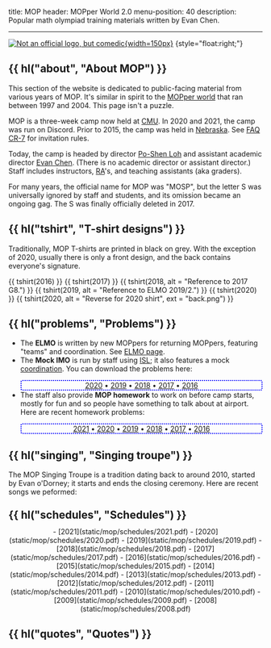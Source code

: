 title: MOP
header: MOPper World 2.0
menu-position: 40
description: Popular math olympiad training materials written by Evan Chen.

---

[![Not an official logo, but comedic](static/mop/abcde.png){width=150px}](static/mop/abcde.png)
{style="float:right;"}

## {{ hl("about", "About MOP") }}

This section of the website is dedicated to public-facing
material from various years of MOP.
It's similar in spirit to the [MOPper world](http://moppers.kaseorg.com/)
that ran between 1997 and 2004.
This page isn't a puzzle.

MOP is a three-week camp now held at [CMU](https://cmu.edu).
In 2020 and 2021, the camp was run on Discord.
Prior to 2015, the camp was held in [Nebraska](https://unl.edu).
See [FAQ CR-7](https://web.evanchen.cc/faq-rules.html#CR-7)
for invitation rules.

Today, the camp is headed by director
[Po-Shen Loh](https://math.cmu.edu/~ploh)
and assistant academic director [Evan Chen](index.html).
(There is no academic director or assistant director.)
Staff includes instructors, [RA][RA]'s, and
teaching assistants (aka graders).

[RA]: https://en.wikipedia.org/wiki/Resident_assistant

For many years, the official name for MOP was "MOSP",
but the letter S was universally ignored by staff and students,
and its omission became an ongoing gag.
The S was finally officially deleted in 2017.

## {{ hl("tshirt", "T-shirt designs") }}

Traditionally, MOP T-shirts are printed in black on grey.
With the exception of 2020, usually there is only a front design,
and the back contains everyone's signature.

{{ tshirt(2016) }}
{{ tshirt(2017) }}
{{ tshirt(2018, alt = "Reference to 2017 G8.") }}
{{ tshirt(2019, alt = "Reference to ELMO 2019/2.") }}
{{ tshirt(2020) }}
{{ tshirt(2020, alt = "Reverse for 2020 shirt", ext = "back.png") }}

## {{ hl("problems", "Problems") }}

- The **ELMO** is written by new MOPpers for returning MOPpers,
	featuring "teams" and coordination.
	See [ELMO page](https://web.evanchen.cc/elmo/general.html).
- The **Mock IMO** is run by staff using [ISL](faq-rules.html#CR-11);
	it also features a mock
	[coordination](https://web.evanchen.cc/faq-rules.html#CR-10).
	You can download the problems here:
	<span class="chooser list-chooser" markdown="block">
	- [2020](static/mop/mockimo/2020.pdf)
	- [2019](static/mop/mockimo/2019.pdf)
	- [2018](static/mop/mockimo/2018.pdf)
	- [2017](static/mop/mockimo/2017.pdf)
	- [2016](static/mop/mockimo/2016.pdf)
- The staff also provide **MOP homework** to work on before camp starts,
	mostly for fun and so people have something to talk about at airport.
	Here are recent homework problems:
	<span class="chooser list-chooser" markdown="block">
	- [2021](static/mop/homework/MOP2021HW.pdf)
	- [2020](static/mop/homework/MOP2020HW.pdf)
	- [2019](static/mop/homework/MOP2019HW.pdf)
	- [2018](static/mop/homework/MOP2018HW.pdf)
	- [2017](static/mop/homework/MOP2017HW.pdf)
	- [2016](static/mop/homework/MOP2016HW.pdf)

## {{ hl("singing", "Singing troupe") }}

The MOP Singing Troupe is a tradition dating back to around 2010,
started by Evan o'Dorney; it starts and ends the closing ceremony.
Here are recent songs we peformed:

<div class="chooser empty-chooser"></div>

<div data-header="Singing troupe 2020" data-year="2020" class="hidden" markdown="1">
- A Million Dreams
- Defying Gravity
</div>

<div data-header="Singing troupe 2012" data-year="2012" class="hidden" markdown="1">
- Defying Gravity
- Do You Hear the People Sing
- I'm a Rock
- Memory
- On My Own
- One Short Day
- Popular
- Shall We Dance
- The Music of the Night
- The Phantom of the Opera
- The Point of No Return
- The Wizard and I
</div>

<div data-header="Singing troupe 2011" data-year="2011" class="hidden" markdown="1">
- Defying Gravity, and parody
	[Coordinate Bashing](https://web.evanchen.cc/static/sonnhard.pdf)
- Do You Hear The People Sing, and parody *Do You Hear the Teapot Sing*
- Finite Simple Group of Order Two
- Memory
- Music of the Night
- One Short Day
- Shall We Dance?
- Think of Me
- Wishing You Were Somehow Here Again
- Wonderful
</div>

## {{ hl("schedules", "Schedules") }}

<div class="chooser list-chooser" markdown="block">
- [2021](static/mop/schedules/2021.pdf)
- [2020](static/mop/schedules/2020.pdf)
- [2019](static/mop/schedules/2019.pdf)
- [2018](static/mop/schedules/2018.pdf)
- [2017](static/mop/schedules/2017.pdf)
- [2016](static/mop/schedules/2016.pdf)
- [2015](static/mop/schedules/2015.pdf)
- [2014](static/mop/schedules/2014.pdf)
- [2013](static/mop/schedules/2013.pdf)
- [2012](static/mop/schedules/2012.pdf)
- [2011](static/mop/schedules/2011.pdf)
- [2010](static/mop/schedules/2010.pdf)
- [2009](static/mop/schedules/2009.pdf)
- [2008](static/mop/schedules/2008.pdf)
</div>

## {{ hl("quotes", "Quotes") }}

<div class="chooser empty-chooser"></div>

<div data-year="2021" data-header="Quotes 2021" class="hidden" markdown="block">
- Alex: "Combo is only enjoyable when you can solve it."
- Evan: "I hate trying to be nice."
- Evan: "I'm Evan. I guess I'm a PhD student at MIT?"
- Evan: "Most problems require you to be awake."
- Evan: "Where's Po? I think I actually need him for once."
- Jeffrey: "Base times height is not area. This is probably a useful fact to know."
- Jeffrey: "Is fermented spit not fine?"
- Jeffrey: "Just to check, $\frac{K}{2a}$ is the height of a triangle, right?"
</div>

<div data-year="2020" data-header="Quotes 2020" class="hidden" markdown="block">
- Evan: "I trust the Russians."
- Solutions packet for Test 7:
	"By trying to make all three of $(x+1)(x+2)$, $(x+1)(x+3)$, $(x+2)(x+3)$
	squares, we may try the substitution $x + 2 = \frac{(t^2+1)^2}{4t(t^2-1)}$."
</div>

<style type="text/css">
a img.tshirt {
	width: 150px;
	border: 2px grey solid;
	border-radius: 5px;
	margin: 7px 7px;
}
a img:hover {
	box-shadow: 0px 0px 35px #dddd33;
	background-color: #eeee88;
}
div.hidden {
	display: none;
	border: 2px solid #660000;
	border-radius: 8px;
	padding: 5px 5px;
	background-color: #e4fbf9;
	padding: 6px;
}

.chooser {
	text-align: center;
}
div.chooser {
	margin-top: -5px;
	margin-bottom: 5px;
}
.chooser ul {
	list-style: none;
	padding: 0 10px 0 10px;
	margin-bottom: 0px;
	border: 2px dotted blue;
	border-radius: 4px;
}
.chooser ul > li {
	display: inline;
}
.chooser ul > li:not(:last-child)::after {
	content: " • ";
}
</style>

<script type="text/javascript">
$(() => {
	$('.list-chooser a').attr('target', '_blank');
	$('.empty-chooser').html('<ul></ul>');
	$(".hidden").each((index, el) => {
		const heading = $(el).attr('data-header');
		const h3 = $(`<h3>${heading}</h3>`);
		const close = $(`<button type="button" class="close"
		data-dismiss="alert" aria-label="Close">
		<span aria-hidden="true">&times;</span>
		</button>`);
		h3.append(close);
		close.on('click', () => { $(el).hide(); });
		$(el).prepend(h3);
		const year = $(el).attr('data-year');
		const link = $(`<li><a href="javascript:void(0);">${year}</a></li>`);
		const ambient = $(el).prevAll('.empty-chooser').first().find('ul');
		ambient.append(link);
		link.on('click', () => { $('.hidden').hide(); $(el).show(); });
		console.log(ambient);
	});
});
</script>
